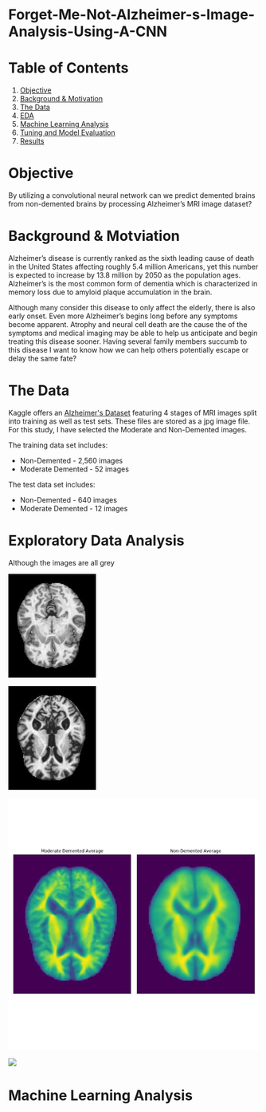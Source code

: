 # Forget-Me-Not-Alzheimer-s-Image-Analysis-Using-A-CNN


# Table of Contents
1. [Objective](#Objective)
2. [Background & Motivation](#Background-&-Motivation)
3. [The Data](#The_Data)
4. [EDA](#EDA)
5. [Machine Learning Analysis](#Machine-Learning-Analysis)
6. [Tuning and Model Evaluation](#Tuning_and_Model-Evaluation)
7. [Results](#Results)

# Objective 
By utilizing a convolutional neural network can we predict demented brains from non-demented brains by processing Alzheimer’s MRI image dataset?

# Background & Motviation
Alzheimer’s disease is currently ranked as the sixth leading cause of death in the United States affecting roughly 5.4 million Americans, yet this number is expected to increase by 13.8 million by 2050 as the population ages. Alzheimer’s is the most common form of dementia which is characterized in memory loss due to amyloid plaque accumulation in the brain. 

Although many consider this disease to only affect the elderly, there is also early onset. Even more Alzheimer’s begins long before any symptoms become apparent. Atrophy and neural cell death are the cause the of the symptoms and medical imaging may be able to help us anticipate and begin treating this disease sooner. Having several family members succumb to this disease I want to know how we can help others potentially escape or delay the same fate?

# The Data
Kaggle offers an [Alzheimer's Dataset](https://www.kaggle.com/tourist55/alzheimers-dataset-4-class-of-images) featuring 4 stages of MRI images split into training as well as test sets. These files are stored as a jpg image file. For this study, I have selected the Moderate and Non-Demented images. 

The training data set includes:
* Non-Demented - 2,560 images
* Moderate Demented - 52 images

The test data set includes:
* Non-Demented - 640 images
* Moderate Demented - 12 images

# Exploratory Data Analysis

Although the images are all grey

![Non Demented ](Alz_data/train/NonDemented/nonDem10.jpg)

![Non Demented ](Alz_data/train/ModerateDemented/moderateDem10.jpg)


![Averages_of_Brains ](images/averages_of_brains.jpg)


<img src="Alz_data/train/NonDemented/nonDem10.jpg)" height='700'> 



# Machine Learning Analysis

